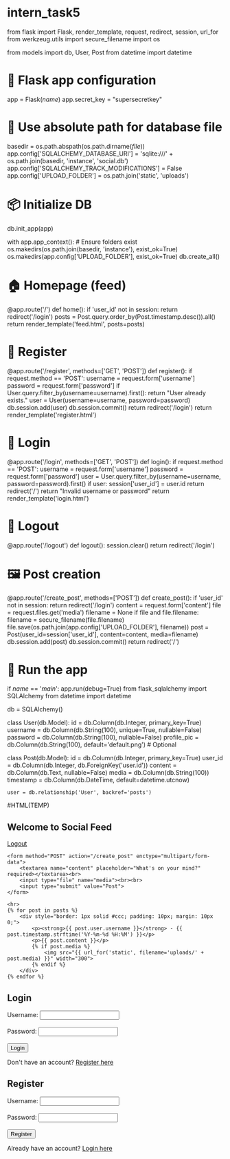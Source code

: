 # intern_task5
from flask import Flask, render_template, request, redirect, session, url_for
from werkzeug.utils import secure_filename
import os

from models import db, User, Post
from datetime import datetime

# 🔧 Flask app configuration
app = Flask(_name_)
app.secret_key = "supersecretkey"

# 📁 Use absolute path for database file
basedir = os.path.abspath(os.path.dirname(_file_))
app.config['SQLALCHEMY_DATABASE_URI'] = 'sqlite:///' + os.path.join(basedir, 'instance', 'social.db')
app.config['SQLALCHEMY_TRACK_MODIFICATIONS'] = False
app.config['UPLOAD_FOLDER'] = os.path.join('static', 'uploads')

# 📦 Initialize DB
db.init_app(app)

with app.app_context():
    # Ensure folders exist
    os.makedirs(os.path.join(basedir, 'instance'), exist_ok=True)
    os.makedirs(app.config['UPLOAD_FOLDER'], exist_ok=True)
    db.create_all()

# 🏠 Homepage (feed)
@app.route('/')
def home():
    if 'user_id' not in session:
        return redirect('/login')
    posts = Post.query.order_by(Post.timestamp.desc()).all()
    return render_template('feed.html', posts=posts)

# 📝 Register
@app.route('/register', methods=['GET', 'POST'])
def register():
    if request.method == 'POST':
        username = request.form['username']
        password = request.form['password']
        if User.query.filter_by(username=username).first():
            return "User already exists."
        user = User(username=username, password=password)
        db.session.add(user)
        db.session.commit()
        return redirect('/login')
    return render_template('register.html')

# 🔑 Login
@app.route('/login', methods=['GET', 'POST'])
def login():
    if request.method == 'POST':
        username = request.form['username']
        password = request.form['password']
        user = User.query.filter_by(username=username, password=password).first()
        if user:
            session['user_id'] = user.id
            return redirect('/')
        return "Invalid username or password"
    return render_template('login.html')

# 🚪 Logout
@app.route('/logout')
def logout():
    session.clear()
    return redirect('/login')

# 🖼 Post creation
@app.route('/create_post', methods=['POST'])
def create_post():
    if 'user_id' not in session:
        return redirect('/login')
    content = request.form['content']
    file = request.files.get('media')
    filename = None
    if file and file.filename:
        filename = secure_filename(file.filename)
        file.save(os.path.join(app.config['UPLOAD_FOLDER'], filename))
    post = Post(user_id=session['user_id'], content=content, media=filename)
    db.session.add(post)
    db.session.commit()
    return redirect('/')

# 🚀 Run the app
if _name_ == '_main_':
    app.run(debug=True)
from flask_sqlalchemy import SQLAlchemy
from datetime import datetime

db = SQLAlchemy()

class User(db.Model):
    id = db.Column(db.Integer, primary_key=True)
    username = db.Column(db.String(100), unique=True, nullable=False)
    password = db.Column(db.String(100), nullable=False)
    profile_pic = db.Column(db.String(100), default='default.png')  # Optional

class Post(db.Model):
    id = db.Column(db.Integer, primary_key=True)
    user_id = db.Column(db.Integer, db.ForeignKey('user.id'))
    content = db.Column(db.Text, nullable=False)
    media = db.Column(db.String(100))
    timestamp = db.Column(db.DateTime, default=datetime.utcnow)

    user = db.relationship('User', backref='posts')

#HTML(TEMP)
<!DOCTYPE html>
<html>
<head>
    <title>Feed</title>
</head>
<body>
    <h2>Welcome to Social Feed</h2>
    <p><a href="/logout">Logout</a></p>

    <form method="POST" action="/create_post" enctype="multipart/form-data">
        <textarea name="content" placeholder="What's on your mind?" required></textarea><br>
        <input type="file" name="media"><br><br>
        <input type="submit" value="Post">
    </form>

    <hr>
    {% for post in posts %}
        <div style="border: 1px solid #ccc; padding: 10px; margin: 10px 0;">
            <p><strong>{{ post.user.username }}</strong> - {{ post.timestamp.strftime('%Y-%m-%d %H:%M') }}</p>
            <p>{{ post.content }}</p>
            {% if post.media %}
                <img src="{{ url_for('static', filename='uploads/' + post.media) }}" width="300">
            {% endif %}
        </div>
    {% endfor %}
</body>
</html>

<!DOCTYPE html>
<html>
<head>
    <title>Login</title>
</head>
<body>
    <h2>Login</h2>
    <form method="POST">
        <label>Username:</label>
        <input type="text" name="username" required><br><br>
        <label>Password:</label>
        <input type="password" name="password" required><br><br>
        <input type="submit" value="Login">
    </form>
    <p>Don't have an account? <a href="/register">Register here</a></p>
</body>
</html>

<!DOCTYPE html>
<html>
<head>
    <title>Register</title>
</head>
<body>
    <h2>Register</h2>
    <form method="POST">
        <label>Username:</label>
        <input type="text" name="username" required><br><br>
        <label>Password:</label>
        <input type="password" name="password" required><br><br>
        <input type="submit" value="Register">
    </form>
    <p>Already have an account? <a href="/login">Login here</a></p>
</body>
</html>

